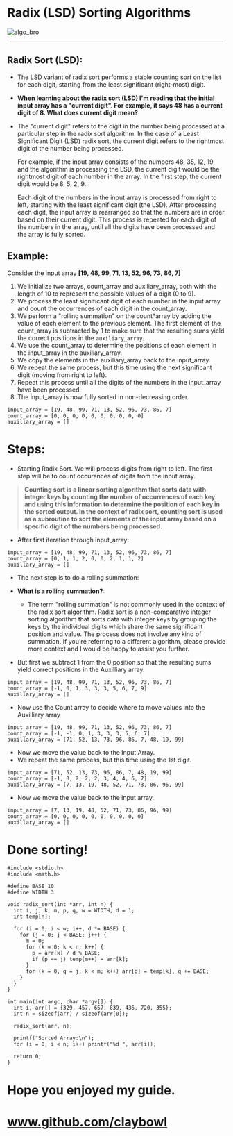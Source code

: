 # Radix (LSD) Sorting Algorithms

![algo_bro]([image_url](https://i.redd.it/il2jz9cvaez31.jpg))

---

## Radix Sort (LSD):

- The LSD variant of radix sort performs a stable counting sort on the list for each digit, starting from the least significant (right-most) digit.

- **When learning about the radix sort (LSD) I'm reading that the initial input array has a "current digit". For example, it says 48 has a current digit of 8. What does current digit mean?**

- The "current digit" refers to the digit in the number being processed at a particular step in the radix sort algorithm. In the case of a Least Significant Digit (LSD) radix sort, the current digit refers to the rightmost digit of the number being processed.

  For example, if the input array consists of the numbers 48, 35, 12, 19, and the algorithm is processing the LSD, the current digit would be the rightmost digit of each number in the array. In the first step, the current digit would be 8, 5, 2, 9.

  Each digit of the numbers in the input array is processed from right to left, starting with the least significant digit (the LSD). After processing each digit, the input array is rearranged so that the numbers are in order based on their current digit. This process is repeated for each digit of the numbers in the array, until all the digits have been processed and the array is fully sorted.

## Example:

Consider the input array **[19, 48, 99, 71, 13, 52, 96, 73, 86, 7]**

1.  We initialize two arrays, count_array and auxiliary_array, both with the length of 10 to represent the possible values of a digit (0 to 9).
2.  We process the least significant digit of each number in the input array and count the occurrences of each digit in the count_array.
3.  We perform a "rolling summation" on the count*array by adding the value of each element to the previous element. The first element of the count_array is subtracted by 1 to make sure that the resulting sums yield the correct positions in the `auxiliary_array`.
4.  We use the count_array to determine the positions of each element in the input_array in the auxiliary_array.
5.  We copy the elements in the auxiliary_array back to the input_array.
6.  We repeat the same process, but this time using the next significant digit (moving from right to left).
7.  Repeat this process until all the digits of the numbers in the input_array have been processed.
8.  The input_array is now fully sorted in non-decreasing order.

```
input_array = [19, 48, 99, 71, 13, 52, 96, 73, 86, 7]
count_array = [0, 0, 0, 0, 0, 0, 0, 0, 0, 0]
auxillary_array = []
```

# Steps:

- Starting Radix Sort. We will process digits from right to left. The first step will be to count occurances of digits from the input array.

> **Counting sort is a linear sorting algorithm that sorts data with integer keys by counting the number of occurrences of each key and using this information to determine the position of each key in the sorted output. In the context of radix sort, counting sort is used as a subroutine to sort the elements of the input array based on a specific digit of the numbers being processed.**

- After first iteration through input_array:

```
input_array = [19, 48, 99, 71, 13, 52, 96, 73, 86, 7]
count_array = [0, 1, 1, 2, 0, 0, 2, 1, 1, 2]
auxillary_array = []
```

- The next step is to do a rolling summation:

- **What is a rolling summation?:**

  - The term "rolling summation" is not commonly used in the context of the radix sort algorithm. Radix sort is a non-comparative integer sorting algorithm that sorts data with integer keys by grouping the keys by the individual digits which share the same significant position and value. The process does not involve any kind of summation.
    If you're referring to a different algorithm, please provide more context and I would be happy to assist you further.

- But first we subtract 1 from the 0 position so that the resulting sums yield correct positions in the Auxilliary array.

```
input_array = [19, 48, 99, 71, 13, 52, 96, 73, 86, 7]
count_array = [-1, 0, 1, 3, 3, 3, 5, 6, 7, 9]
auxillary_array = []
```

- Now use the Count array to decide where to move values into the Auxilliary array

```
input_array = [19, 48, 99, 71, 13, 52, 96, 73, 86, 7]
count_array = [-1, -1, 0, 1, 3, 3, 3, 5, 6, 7]
auxillary_array = [71, 52, 13, 73, 96, 86, 7, 48, 19, 99]
```

- Now we move the value back to the Input Array.
- We repeat the same process, but this time using the 1st digit.

```
input_array = [71, 52, 13, 73, 96, 86, 7, 48, 19, 99]
count_array = [-1, 0, 2, 2, 2, 3, 4, 4, 6, 7]
auxillary_array = [7, 13, 19, 48, 52, 71, 73, 86, 96, 99]
```

- Now we move the value back to the input array.

```
input_array = [7, 13, 19, 48, 52, 71, 73, 86, 96, 99]
count_array = [0, 0, 0, 0, 0, 0, 0, 0, 0, 0]
auxillary_array = []
```

# Done sorting!

```
#include <stdio.h>
#include <math.h>

#define BASE 10
#define WIDTH 3

void radix_sort(int *arr, int n) {
  int i, j, k, m, p, q, w = WIDTH, d = 1;
  int temp[n];

  for (i = 0; i < w; i++, d *= BASE) {
    for (j = 0; j < BASE; j++) {
      m = 0;
      for (k = 0; k < n; k++) {
        p = arr[k] / d % BASE;
        if (p == j) temp[m++] = arr[k];
      }
      for (k = 0, q = j; k < m; k++) arr[q] = temp[k], q += BASE;
    }
  }
}

int main(int argc, char *argv[]) {
  int i, arr[] = {329, 457, 657, 839, 436, 720, 355};
  int n = sizeof(arr) / sizeof(arr[0]);

  radix_sort(arr, n);

  printf("Sorted Array:\n");
  for (i = 0; i < n; i++) printf("%d ", arr[i]);

  return 0;
}
```

# **Hope you enjoyed my guide.**

# **www.github.com/claybowl**
